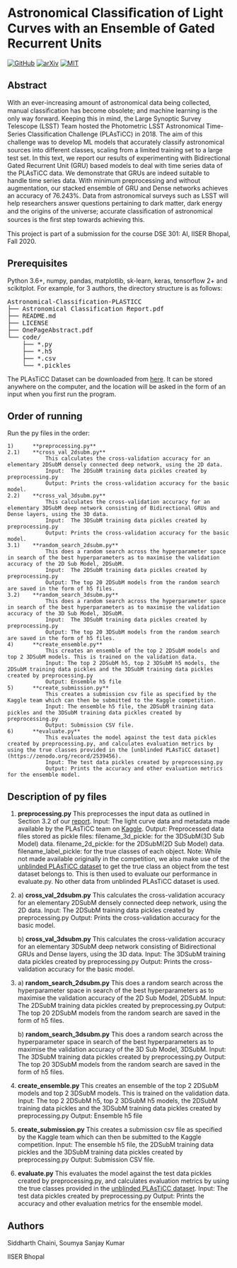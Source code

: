 # Astronomical Classiﬁcation of Light Curves with an Ensemble of Gated Recurrent Units

[![GitHub](https://img.shields.io/badge/GitHub--black?logo=github&style=social)](https://github.com/AKnightWing/Astronomical-Classification-PLASTICC) 
[![arXiv](https://img.shields.io/badge/arxiv-astro--ph%2F2006.12333-red)](https://arxiv.org/abs/2006.12333) 
[![MIT](https://img.shields.io/github/license/aknightwing/Astronomical-Classification-PLASTICC)](https://choosealicense.com/licenses/mit) 


## Abstract
With an ever-increasing amount of astronomical data being collected, manual classiﬁcation has become obsolete; and machine learning is the only way forward. Keeping this in mind, the Large Synoptic Survey Telescope (LSST) Team hosted the Photometric LSST Astronomical Time-Series Classiﬁcation Challenge (PLAsTiCC) in 2018. The aim of this challenge was to develop ML models that accurately classify astronomical sources into diﬀerent classes, scaling from a limited training set to a large test set. In this text, we report our results of experimenting with Bidirectional Gated Recurrent Unit (GRU) based models to deal with time series data of the PLAsTiCC data. We demonstrate that GRUs are indeed suitable to handle time series data. With minimum preprocessing and without augmentation, our stacked ensemble of GRU and Dense networks achieves an accuracy of 76.243%. Data from astronomical surveys such as LSST will help researchers answer questions pertaining to dark matter, dark energy and the origins of the universe; accurate classiﬁcation of astronomical sources is the ﬁrst step towards achieving this.

This project is part of a submission for the course DSE 301: AI, IISER Bhopal, Fall 2020.

## Prerequisites

Python 3.6+, numpy, pandas, matplotlib, sk-learn, keras, tensorflow 2+ and scikitplot. 
For example, for 3 authors, the directory structure is as follows:
<pre>
Astronomical-Classification-PLASTICC
├── Astronomical Classification Report.pdf
├── README.md	
├── LICENSE		
├── OnePageAbstract.pdf		
└── code/
    ├── *.py
    ├── *.h5
    ├── *.csv
    └── *.pickles
</pre>

The PLAsTiCC Dataset can be downloaded from [here](https://www.kaggle.com/c/PLAsTiCC-2018/data). It can be stored anywhere on the computer, and the location will be asked in the form of an input when you first run the program.

## Order of running
Run the py files in the order: 
```
1)      **preprocessing.py**
2.1)    **cross_val_2dsubm.py**
            This calculates the cross-validation accuracy for an elementary 2DSubM densely connected deep network, using the 2D data.
            Input:  The 2DSubM training data pickles created by preprocessing.py
            Output: Prints the cross-validation accuracy for the basic model.
2.2)    **cross_val_3dsubm.py**
            This calculates the cross-validation accuracy for an elementary 3DSubM deep network consisting of Bidirectional GRUs and Dense layers, using the 3D data.
            Input:  The 3DSubM training data pickles created by preprocessing.py
            Output: Prints the cross-validation accuracy for the basic model.
3.1)    **random_search_2dsubm.py**
            This does a random search across the hyperparameter space in search of the best hyperparameters as to maximise the validation accuracy of the 2D Sub Model, 2DSubM.
            Input:  The 2DSubM training data pickles created by preprocessing.py
            Output: The top 20 2DSubM models from the random search are saved in the form of h5 files.
3.2)    **random_search_3dsubm.py**
            This does a random search across the hyperparameter space in search of the best hyperparameters as to maximise the validation accuracy of the 3D Sub Model, 3DSubM.
            Input:  The 3DSubM training data pickles created by preprocessing.py
            Output: The top 20 3DSubM models from the random search are saved in the form of h5 files.
4)      **create_ensemble.py**
            This creates an ensemble of the top 2 2DSubM models and top 2 3DSubM models. This is trained on the validation data.
            Input: The top 2 2DSubM h5, top 2 3DSubM h5 models, the 2DSubM training data pickles and the 3DSubM training data pickles created by preprocessing.py
            Output: Ensemble h5 file
5)      **create_submission.py**
            This creates a submission csv file as specified by the Kaggle team which can then be submitted to the Kaggle competition. 
            Input: The ensemble h5 file, the 2DSubM training data pickles and the 3DSubM training data pickles created by preprocessing.py
            Output: Submission CSV file.
6)      **evaluate.py**
            This evaluates the model against the test data pickles created by preprocessing.py, and calculates evaluation metrics by using the true classes provided in the [unblinded PLAsTiCC dataset](https://zenodo.org/record/2539456).
            Input: The test data pickles created by preprocessing.py
            Output: Prints the accuracy and other evaluation metrics for the ensemble model.
```

## Description of py files
1) **preprocessing.py**
            This preprocesses the input data as outlined in Section 3.2 of our [report](https://arxiv.org/abs/2006.12333). 
            Input: The light curve data and metadata made available by the PLAsTiCC team on [Kaggle](https://www.kaggle.com/c/PLAsTiCC-2018/data).
            Output: Preprocessed data files stored as pickle files:
                filename_3d_pickle: for the 3DSubM(3D Sub Model) data.
                filename_2d_pickle: for the 2DSubM(2D Sub Model) data.
                filename_label_pickle: for the true classes of each object.
            Note: While not made available originally in the competition, we also make use of the [unblinded PLAsTiCC dataset](https://zenodo.org/record/2539456) to get the true class an object from the test dataset belongs to. This is then used to evaluate our performance in evaluate.py. No other data from unblinded PLAsTiCC dataset is used.

2)
    a) **cross_val_2dsubm.py**
            This calculates the cross-validation accuracy for an elementary 2DSubM densely connected deep network, using the 2D data.
            Input:  The 2DSubM training data pickles created by preprocessing.py
            Output: Prints the cross-validation accuracy for the basic model.

    b) **cross_val_3dsubm.py**
            This calculates the cross-validation accuracy for an elementary 3DSubM deep network consisting of Bidirectional GRUs and Dense layers, using the 3D data.
            Input:  The 3DSubM training data pickles created by preprocessing.py
            Output: Prints the cross-validation accuracy for the basic model.

3)
    a) **random_search_2dsubm.py**
            This does a random search across the hyperparameter space in search of the best hyperparameters as to maximise the validation accuracy of the 2D Sub Model, 2DSubM.
            Input:  The 2DSubM training data pickles created by preprocessing.py
            Output: The top 20 2DSubM models from the random search are saved in the form of h5 files.
            
    b) **random_search_3dsubm.py**
            This does a random search across the hyperparameter space in search of the best hyperparameters as to maximise the validation accuracy of the 3D Sub Model, 3DSubM.
            Input:  The 3DSubM training data pickles created by preprocessing.py
            Output: The top 20 3DSubM models from the random search are saved in the form of h5 files.

4) **create_ensemble.py**
            This creates an ensemble of the top 2 2DSubM models and top 2 3DSubM models. This is trained on the validation data.
            Input: The top 2 2DSubM h5, top 2 3DSubM h5 models, the 2DSubM training data pickles and the 3DSubM training data pickles created by preprocessing.py
            Output: Ensemble h5 file

5) **create_submission.py**
            This creates a submission csv file as specified by the Kaggle team which can then be submitted to the Kaggle competition. 
            Input: The ensemble h5 file, the 2DSubM training data pickles and the 3DSubM training data pickles created by preprocessing.py
            Output: Submission CSV file.

6) **evaluate.py**
            This evaluates the model against the test data pickles created by preprocessing.py, and calculates evaluation metrics by using the true classes provided in the [unblinded PLAsTiCC dataset](https://zenodo.org/record/2539456).
            Input: The test data pickles created by preprocessing.py
            Output: Prints the accuracy and other evaluation metrics for the ensemble model.

## Authors
Siddharth Chaini, Soumya Sanjay Kumar

IISER Bhopal
